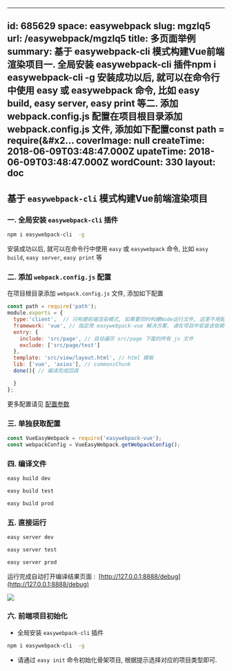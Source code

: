 
---
id: 685629
space: easywebpack
slug: mgzlq5
url: /easywebpack/mgzlq5
title: 多页面举例
summary: 基于 easywebpack-cli 模式构建Vue前端渲染项目一. 全局安装 easywebpack-cli 插件npm i easywebpack-cli  -g 安装成功以后, 就可以在命令行中使用 easy 或 easywebpack 命令, 比如 easy build, easy server, easy print 等二. 添加 webpack.config.js 配置在项目根目录添加 webpack.config.js 文件, 添加如下配置const path = require(&#x2...
coverImage: null
createTime: 2018-06-09T03:48:47.000Z 
upateTime: 2018-06-09T03:48:47.000Z
wordCount: 330
layout: doc
---

## 基于 `easywebpack-cli` 模式构建Vue前端渲染项目


### 一. 全局安装 `easywebpack-cli` 插件

```bash
npm i easywebpack-cli  -g
```

安装成功以后, 就可以在命令行中使用 `easy` 或 `easywebpack` 命令, 比如 `easy build`, `easy server`, `easy print` 等


### 二. 添加 `webpack.config.js` 配置

在项目根目录添加 `webpack.config.js` 文件, 添加如下配置

```javascript
const path = require('path');
module.exports = {
  type:'client',  // 只构建前端渲染模式, 如果要同时构建Node运行文件, 这里不用配置
  framework: 'vue', // 指定用 easywebpack-vue 解决方案, 请在项目中安装该依赖
  entry: {
    include: 'src/page', // 自动遍历 src/page 下面的所有 js 文件
    exclude: ['src/page/test']
  },
  template: 'src/view/layout.html', // html 模板
  lib: ['vue', 'axios'], // commonsChunk 
  done(){ // 编译完成回调

  }
};
```

更多配置请见 [配置参数](http://hubcarl.github.io/easywebpack/webpack/config/)


### 三. 单独获取配置

```javascript
const VueEasyWebpack = require('easywebpack-vue');
const webpackConfig = VueEasyWebpack.getWebpackConfig();
```


### 四. 编译文件

```bash
easy build dev

easy build test

easy build prod
```


### 五. 直接运行

```bash
easy server dev

easy server test

easy server prod
```

运行完成自动打开编译结果页面 :  [http://127.0.0.1:8888/debug](http://127.0.0.1:8888/debug)

![](https://cdn.yuque.com/yuque/0/2018/png/116733/1528516125259-c5744497-ca22-4938-9f60-d3ab4110fbe4.png#width=827)


### 六. 前端项目初始化

- 全局安装 `easywebpack-cli` 插件


```bash
npm i easywebpack-cli  -g
```

- 请通过 `easy init` 命令初始化骨架项目, 根据提示选择对应的项目类型即可.



  